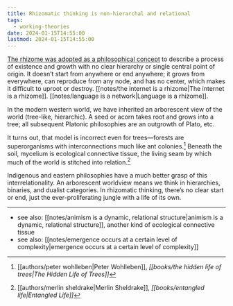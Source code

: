 ```yaml
---
title: Rhizomatic thinking is non-hierarchal and relational
tags:
  - working-theories
date: 2024-01-15T14:55:00
lastmod: 2024-01-15T14:55:00
---
```

[The rhizome was adopted as a philosophical concept](https://literariness.org/2017/04/26/the-philosophical-concept-of-rhizome/) to describe a process of existence and growth with no clear hierarchy or single central point of origin. It doesn’t start from anywhere or end anywhere; it grows from everywhere, can reproduce from any node, and has no center, which makes it difficult to uproot or destroy. [[notes/the internet is a rhizome|The internet is a rhizome]]. [[notes/language is a network|Language is a rhizome]]. 

In the modern western world, we have inherited an arborescent view of the world (tree-like, hierarchic). A seed or acorn takes root and grows into a tree; all subsequent Platonic philosophies are an outgrowth of Plato, etc.

It turns out, that model is incorrect even for trees—forests are superorganisms with interconnections much like ant colonies.[^1] Beneath the soil, mycelium is ecological connective tissue, the living seam by which much of the world is stitched into relation.[^2]

Indigenous and eastern philosophies have a much better grasp of this interrelationality. An arborescent worldview means we think in hierarchies, binaries, and dualist categories. In rhizomatic thinking, there’s no clear start or end, just the ever-proliferating jungle with a life of its own.

---
- see also: [[notes/animism is a dynamic, relational structure|animism is a dynamic, relational structure]], another kind of ecological connective tissue
- see also: [[notes/emergence occurs at a certain level of complexity|emergence occurs at a certain level of complexity]]

[^1]: [[authors/peter wohlleben|Peter Wohlleben]], *[[books/the hidden life of trees|The Hidden Life of Trees]]*
[^2]: [[authors/merlin sheldrake|Merlin Sheldrake]], *[[books/entangled life|Entangled Life]]*


